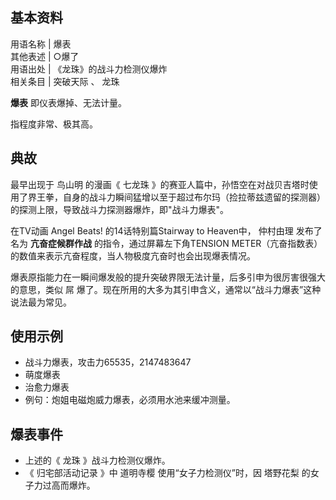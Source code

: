 **基本资料**  
---  
用语名称  |  爆表   
其他表述  |  ○爆了   
用语出处  |  《龙珠》的战斗力检测仪爆炸   
相关条目  |  突破天际  、  龙珠   
  
**爆表** 即仪表爆掉、无法计量。

指程度非常、极其高。

##  典故

最早出现于  鸟山明  的漫画《  七龙珠
》的赛亚人篇中，孙悟空在对战贝吉塔时使用了界王拳，自身的战斗力瞬间猛增以至于超过布尔玛（捡拉蒂兹遗留的探测器）的探测上限，导致战斗力探测器爆炸，即"战斗力爆表"。

在TV动画  Angel Beats!  的14话特别篇Stairway to Heaven中，  仲村由理  发布了名为 **亢奋症候群作战**
的指令，通过屏幕左下角TENSION METER（亢奋指数表）的数值来表示亢奋程度，当人物极度亢奋时也会出现爆表情况。

爆表原指能力在一瞬间爆发般的提升突破界限无法计量，后多引申为很厉害很强大的意思，类似  屌
爆了。现在所用的大多为其引申含义，通常以“战斗力爆表”这种说法最为常见。

##  使用示例

  * 战斗力爆表，攻击力65535，2147483647 
  * 萌度爆表 
  * 治愈力爆表 
  * 例句：炮姐电磁炮威力爆表，必须用水池来缓冲测量。 

##  爆表事件

  * 上述的《  龙珠  》战斗力检测仪爆炸。 
  * 《  归宅部活动记录  》中  道明寺樱  使用“女子力检测仪”时，因  塔野花梨  的女子力过高而爆炸。 

  

